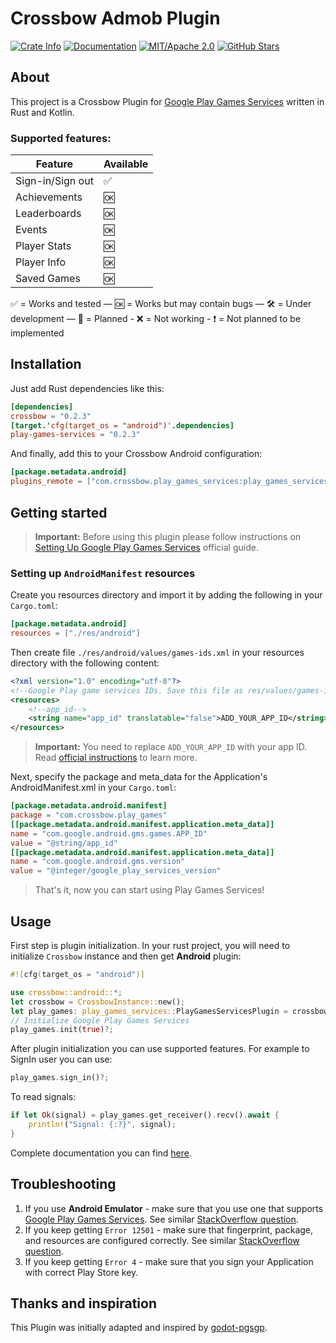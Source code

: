 # Crossbow Admob Plugin

[![Crate Info](https://img.shields.io/crates/v/play-games-services.svg)](https://crates.io/crates/play-games-services)
[![Documentation](https://img.shields.io/badge/docs.rs-play-games-services-green)](https://docs.rs/play-games-services/)
[![MIT/Apache 2.0](https://img.shields.io/badge/license-MIT%2FApache-blue.svg)](https://github.com/dodorare/crossbow#license)
[![GitHub Stars](https://img.shields.io/github/stars/dodorare/crossbow.svg?style=social)](https://github.com/dodorare/crossbow/stargazers)

## About

This project is a Crossbow Plugin for [Google Play Games Services](https://developers.google.com/games/services) written in Rust and Kotlin.

### Supported features:

| Feature | Available |
| ---- | ----------- |
| Sign-in/Sign out | ✅ |
| Achievements | 🆗 |
| Leaderboards | 🆗 |
| Events | 🆗 |
| Player Stats | 🆗 |
| Player Info | 🆗 |
| Saved Games | 🆗 |

✅ = Works and tested — 🆗 = Works but may contain bugs — 🛠 = Under development — 📝 = Planned - ❌ = Not working - ❗ = Not planned to be implemented

## Installation

Just add Rust dependencies like this:

```toml
[dependencies]
crossbow = "0.2.3"
[target.'cfg(target_os = "android")'.dependencies]
play-games-services = "0.2.3"
```

And finally, add this to your Crossbow Android configuration:

```toml
[package.metadata.android]
plugins_remote = ["com.crossbow.play_games_services:play_games_services:0.2.3"]
```

## Getting started

> **Important:** Before using this plugin please follow instructions on [Setting Up Google Play Games Services](https://developers.google.com/games/services/console/enabling) official guide.

### Setting up `AndroidManifest` resources

Create you resources directory and import it by adding the following in your `Cargo.toml`:

```toml
[package.metadata.android]
resources = ["./res/android"]
```

Then create file `./res/android/values/games-ids.xml` in your resources directory with the following content:

```xml
<?xml version="1.0" encoding="utf-8"?>
<!--Google Play game services IDs. Save this file as res/values/games-ids.xml in your project.-->
<resources>
    <!--app_id-->
    <string name="app_id" translatable="false">ADD_YOUR_APP_ID</string>
</resources>
```

> **Important:** You need to replace `ADD_YOUR_APP_ID` with your app ID. Read [official instructions](https://developers.google.com/games/services/console/enabling) to learn more.

Next, specify the package and meta_data for the Application's AndroidManifest.xml in your `Cargo.toml`:

```toml
[package.metadata.android.manifest]
package = "com.crossbow.play_games"
[[package.metadata.android.manifest.application.meta_data]]
name = "com.google.android.gms.games.APP_ID"
value = "@string/app_id"
[[package.metadata.android.manifest.application.meta_data]]
name = "com.google.android.gms.version"
value = "@integer/google_play_services_version"
```

> That's it, now you can start using Play Games Services!

## Usage

First step is plugin initialization. In your rust project, you will need to initialize `Crossbow` instance and then get **Android** plugin:

```rust
#![cfg(target_os = "android")]

use crossbow::android::*;
let crossbow = CrossbowInstance::new();
let play_games: play_games_services::PlayGamesServicesPlugin = crossbow.get_plugin()?;
// Initialize Google Play Games Services
play_games.init(true)?;
```

After plugin initialization you can use supported features. For example to SignIn user you can use:

```rust
play_games.sign_in()?;
```

To read signals:

```rust
if let Ok(signal) = play_games.get_receiver().recv().await {
    println!("Signal: {:?}", signal);
}
```

Complete documentation you can find [here](https://docs.rs/play-games-services/).

## Troubleshooting

1. If you use **Android Emulator** - make sure that you use one that supports [Google Play Games Services](https://developers.google.com/games/services). See similar [StackOverflow question](https://stackoverflow.com/questions/34653347/using-google-play-games-services-in-emulator).
2. If you keep getting `Error 12501` - make sure that fingerprint, package, and resources are configured correctly. See similar [StackOverflow question](https://stackoverflow.com/questions/62973082/android-google-play-games-signin-error-12501).
3. If you keep getting `Error 4` - make sure that you sign your Application with correct Play Store key.

## Thanks and inspiration

This Plugin was initially adapted and inspired by [godot-pgsgp](https://github.com/cgisca/PGSGP).
